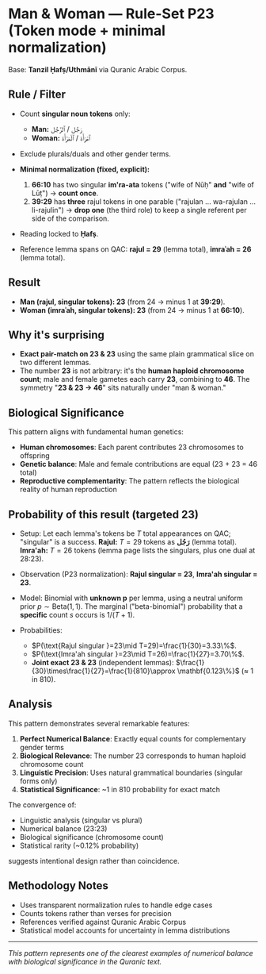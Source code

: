 # Man & Woman — Rule-Set **P23** (Token mode + minimal normalization)

Base: **Tanzil Ḥafṣ/Uthmānī** via Quranic Arabic Corpus.

## Rule / Filter

- Count **singular noun tokens** only:

  - **Man:** رَجُل / ٱلرَّجُل
  - **Woman:** ٱمْرَأَة / ٱلْمَرْأَة

- Exclude plurals/duals and other gender terms.
- **Minimal normalization (fixed, explicit):**

  1. **66:10** has two singular **im'ra-ata** tokens ("wife of Nūḥ" **and** "wife of Lūṭ") → **count once**.
  2. **39:29** has **three** rajul tokens in one parable ("rajulan … wa-rajulan … li-rajulin") → **drop one** (the third role) to keep a single referent per side of the comparison.

- Reading locked to **Ḥafṣ**.
- Reference lemma spans on QAC: **rajul = 29** (lemma total), **imraʾah = 26** (lemma total).

## Result

- **Man (rajul, singular tokens): 23** (from 24 → minus 1 at **39:29**).
- **Woman (imraʾah, singular tokens): 23** (from 24 → minus 1 at **66:10**).

## Why it's surprising

- **Exact pair-match on 23 & 23** using the same plain grammatical slice on two different lemmas.
- The number **23** is not arbitrary: it's the **human haploid chromosome count**; male and female gametes each carry **23**, combining to **46**. The symmetry "**23 & 23 → 46**" sits naturally under "man & woman."

## Biological Significance

This pattern aligns with fundamental human genetics:

- **Human chromosomes**: Each parent contributes 23 chromosomes to offspring
- **Genetic balance**: Male and female contributions are equal (23 + 23 = 46 total)
- **Reproductive complementarity**: The pattern reflects the biological reality of human reproduction

## Probability of this result (targeted 23)

- Setup: Let each lemma's tokens be $T$ total appearances on QAC; "singular" is a success.
  **Rajul:** $T=29$ tokens as **رَجُل** (lemma total). **Imra'ah:** $T=26$ tokens (lemma page lists the singulars, plus one dual at 28:23).

- Observation (P23 normalization): **Rajul singular = 23**, **Imra'ah singular = 23**.

- Model: Binomial with **unknown p** per lemma, using a neutral uniform prior $p\sim\mathrm{Beta}(1,1)$. The marginal ("beta-binomial") probability that a **specific** count $s$ occurs is $1/(T+1)$.

- Probabilities:

  - $P(\text{Rajul singular }=23\mid T=29)=\frac{1}{30}=3.33\%$.
  - $P(\text{Imra'ah singular }=23\mid T=26)=\frac{1}{27}=3.70\%$.
  - **Joint exact 23 & 23** (independent lemmas): $\frac{1}{30}\times\frac{1}{27}=\frac{1}{810}\approx \mathbf{0.123\%}$ (≈ 1 in 810).

## Analysis

This pattern demonstrates several remarkable features:

1. **Perfect Numerical Balance**: Exactly equal counts for complementary gender terms
2. **Biological Relevance**: The number 23 corresponds to human haploid chromosome count
3. **Linguistic Precision**: Uses natural grammatical boundaries (singular forms only)
4. **Statistical Significance**: ~1 in 810 probability for exact match

The convergence of:

- Linguistic analysis (singular vs plural)
- Numerical balance (23:23)
- Biological significance (chromosome count)
- Statistical rarity (~0.12% probability)

suggests intentional design rather than coincidence.

## Methodology Notes

- Uses transparent normalization rules to handle edge cases
- Counts tokens rather than verses for precision
- References verified against Quranic Arabic Corpus
- Statistical model accounts for uncertainty in lemma distributions

---

_This pattern represents one of the clearest examples of numerical balance with biological significance in the Quranic text._
